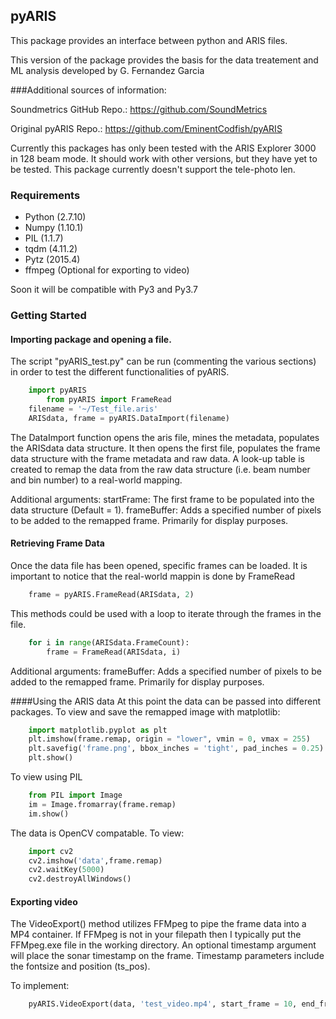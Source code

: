## pyARIS

This package provides an interface between python and ARIS files.

This version of the package provides the basis for the data treatement and ML analysis developed by G. Fernandez Garcia

###Additional sources of information:

Soundmetrics GitHub Repo.: https://github.com/SoundMetrics

Original pyARIS Repo.: https://github.com/EminentCodfish/pyARIS

Currently this packages has only been tested with the ARIS Explorer 3000
in 128 beam mode.  It should work with other versions, but they have yet to 
be tested.  This package currently doesn't support the tele-photo len.

### Requirements
* Python (2.7.10)
* Numpy (1.10.1) 
* PIL (1.1.7)
* tqdm (4.11.2)
* Pytz (2015.4)
* ffmpeg (Optional for exporting to video)

Soon it will be compatible with Py3 and Py3.7

### Getting Started

#### Importing package and opening a file.

The script "pyARIS_test.py" can be run (commenting the various sections) in order to test
the different functionalities of pyARIS.

```python
	import pyARIS
        from pyARIS import FrameRead
	filename = '~/Test_file.aris'
	ARISdata, frame = pyARIS.DataImport(filename)
```

The DataImport function opens the aris file, mines the metadata, populates the ARISdata
data structure.  It then opens the first file, populates the frame data structure with the
frame metadata and raw data.  A look-up table is created to remap the data from the raw
data structure (i.e. beam number and bin number) to a real-world mapping.  

Additional arguments:
startFrame: The first frame to be populated into the data structure (Default = 1). 
frameBuffer: Adds a specified number of pixels to be added to the remapped frame.
	Primarily for display purposes.

#### Retrieving Frame Data

Once the data file has been opened, specific frames can be loaded. It is important
to notice that the real-world mappin is done by FrameRead

```python
	frame = pyARIS.FrameRead(ARISdata, 2)
```

This methods could be used with a loop to iterate through the frames in the file. 

```python
	for i in range(ARISdata.FrameCount):
        frame = FrameRead(ARISdata, i)
```

Additional arguments: 
frameBuffer: Adds a specified number of pixels to be added to the remapped frame.
	Primarily for display purposes.

####Using the ARIS data
At this point the data can be passed into different packages.  To view and save
the remapped image with matplotlib:

```python
	import matplotlib.pyplot as plt
	plt.imshow(frame.remap, origin = "lower", vmin = 0, vmax = 255)
	plt.savefig('frame.png', bbox_inches = 'tight', pad_inches = 0.25)
	plt.show()
```

To view using PIL
```python
	from PIL import Image
	im = Image.fromarray(frame.remap)
	im.show()
```

The data is OpenCV compatable.  To view:
```python
	import cv2
	cv2.imshow('data',frame.remap)
	cv2.waitKey(5000)
	cv2.destroyAllWindows()
```

#### Exporting video
The VideoExport() method utilizes FFMpeg to pipe the frame data into a MP4 container.
If FFMpeg is not in your filepath then I typically put the FFMpeg.exe file in the 
working directory.  An optional timestamp argument will place the sonar timestamp on 
the frame.  Timestamp parameters include the fontsize and position (ts_pos).

To implement:
```python
	pyARIS.VideoExport(data, 'test_video.mp4', start_frame = 10, end_frame = 50, timestamp = True, fontsize=30, ts_pos = (10,1200))
```
